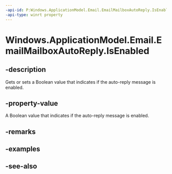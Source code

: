 ```yaml
---
-api-id: P:Windows.ApplicationModel.Email.EmailMailboxAutoReply.IsEnabled
-api-type: winrt property
---
```


<!-- Property syntax
public bool IsEnabled { get;  set; }
-->

# Windows.ApplicationModel.Email.EmailMailboxAutoReply.IsEnabled

## -description
Gets or sets a Boolean value that indicates if the auto-reply message is enabled.

## -property-value
A Boolean value that indicates if the auto-reply message is enabled.

## -remarks

## -examples

## -see-also
